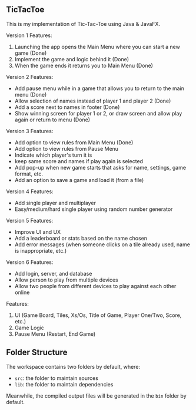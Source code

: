 ## TicTacToe

This is my implementation of Tic-Tac-Toe using Java & JavaFX. 

Version 1 Features:
1. Launching the app opens the Main Menu where you can start a new game (Done)
2. Implement the game and logic behind it (Done)
3. When the game ends it returns you to Main Menu (Done)

Version 2 Features:
- Add pause menu while in a game that allows you to return to the main menu (Done)
- Allow selection of names instead of player 1 and player 2 (Done)
- Add a score next to names in footer (Done)
- Show winning screen for player 1 or 2, or draw screen and allow play again or return to menu (Done)

Version 3 Features:
- Add option to view rules from Main Menu (Done)
- Add option to view rules from Pause Menu
- Indicate which player's turn it is
- keep same score and names if play again is selected
- Add pop-up when new game starts that asks for name, settings, game format, etc.
- Add an option to save a game and load it (from a file)

Version 4 Features:
- Add single player and multiplayer
- Easy/medium/hard single player using random number generator

Version 5 Features:
- Improve UI and UX
- Add a leaderboard or stats based on the name chosen
- Add error messages (when someone clicks on a tile already used, name is inappropriate, etc.)

Version 6 Features:
- Add login, server, and database
- Allow person to play from multiple devices
- Allow two people from different devices to play against each other online

Features:
1. UI (Game Board, Tiles, Xs/Os, Title of Game, Player One/Two, Score, etc.)
2. Game Logic
2. Pause Menu (Restart, End Game)

## Folder Structure

The workspace contains two folders by default, where:

- `src`: the folder to maintain sources
- `lib`: the folder to maintain dependencies

Meanwhile, the compiled output files will be generated in the `bin` folder by default.
